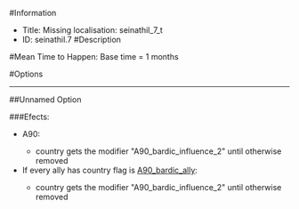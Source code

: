 #Information
 - Title: Missing localisation: seinathil_7_t
 - ID: seinathil.7
#Description

#Mean Time to Happen:
Base time = 1 months

#Options

___
##Unnamed Option

###Efects:<ul><li>A90:</li><ul><li>country gets the modifier "A90_bardic_influence_2" until otherwise removed</li></ul><li>If every ally has country flag is [A90_bardic_ally](../flags/a90_bardic_ally.md):</li><ul><li>country gets the modifier "A90_bardic_influence_2" until otherwise removed</li></ul></ul>
